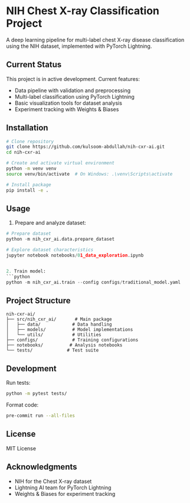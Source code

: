 # NIH Chest X-ray Classification Project

A deep learning pipeline for multi-label chest X-ray disease classification using the NIH dataset, implemented with PyTorch Lightning.

## Current Status

This project is in active development. Current features:
- Data pipeline with validation and preprocessing
- Multi-label classification using PyTorch Lightning
- Basic visualization tools for dataset analysis
- Experiment tracking with Weights & Biases

## Installation

```bash
# Clone repository
git clone https://github.com/kulsoom-abdullah/nih-cxr-ai.git
cd nih-cxr-ai

# Create and activate virtual environment
python -m venv venv
source venv/bin/activate  # On Windows: .\venv\Scripts\activate

# Install package
pip install -e .
```

## Usage

1. Prepare and analyze dataset:
```python
# Prepare dataset
python -m nih_cxr_ai.data.prepare_dataset

# Explore dataset characteristics
jupyter notebook notebooks/01_data_exploration.ipynb


2. Train model:
```python
python -m nih_cxr_ai.train --config configs/traditional_model.yaml
```


## Project Structure

```
nih-cxr-ai/
├── src/nih_cxr_ai/       # Main package
│   ├── data/            # Data handling
│   ├── models/          # Model implementations
│   └── utils/           # Utilities
├── configs/             # Training configurations
├── notebooks/          # Analysis notebooks
└── tests/             # Test suite
```

## Development

Run tests:
```bash
python -m pytest tests/
```

Format code:
```bash
pre-commit run --all-files
```

## License

MIT License

## Acknowledgments

- NIH for the Chest X-ray dataset
- Lightning AI team for PyTorch Lightning
- Weights & Biases for experiment tracking
